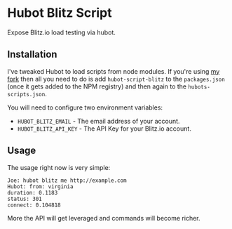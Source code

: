 # Hubot Blitz Script

Expose Blitz.io load testing via hubot.


## Installation

I've tweaked Hubot to load scripts from node modules.  If you're using [my fork](https://github.com/MarkBorcherding/hubot/tree/load-hubot-scripts-from-npm) then
all you need to do is add `hubot-script-blitz` to the `packages.json` (once it gets added
to the NPM registry) and then again to the `hubots-scripts.json`.

You will need to configure two environment variables:

* `HUBOT_BLITZ_EMAIL` - The email address of your account.
* `HUBOT_BLITZ_API_KEY` - The API Key for your Blitz.io account.

## Usage

The usage right now is very simple:
```
Joe: hubot blitz me http://example.com
Hubot: from: virginia
duration: 0.1183
status: 301
connect: 0.104818
```

More the API will get leveraged and commands will become richer.


